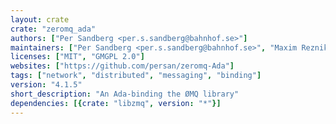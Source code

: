 ```yaml
---
layout: crate
crate: "zeromq_ada"
authors: ["Per Sandberg <per.s.sandberg@bahnhof.se>"]
maintainers: ["Per Sandberg <per.s.sandberg@bahnhof.se>", "Maxim Reznik <reznikmm@gmail.com>"]
licenses: ["MIT", "GMGPL 2.0"]
websites: ["https://github.com/persan/zeromq-Ada"]
tags: ["network", "distributed", "messaging", "binding"]
version: "4.1.5"
short_description: "An Ada-binding the ØMQ library"
dependencies: [{crate: "libzmq", version: "*"}]
---
```



